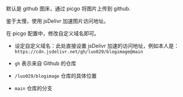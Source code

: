 默认是 github 图床，通过 picgo 将图片上传到 github.

鉴于太慢，使用 jsDelivr 加速图片访问地址。

在 picgo 配置中，修改自定义域名即可。

- 设定自定义域名：此处直接设置 jsDelivr 加速的访问地址，例如本人是：`https://cdn.jsdelivr.net/gh/luo029/blogimage@main`

- `gh` 表示来自 Github 的仓库
- `/luo029/blogimage` 仓库的具体位置
- `main` 仓库的分支
  
